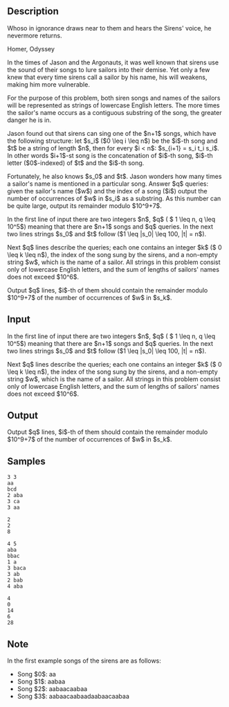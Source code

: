 ## Description

<div><div class="epigraph"><div class="epigraph-text"> <span class="tex-font-style-it">Whoso in ignorance draws near to them and hears the Sirens' voice, he nevermore returns.</span><p>Homer, <span class="tex-font-style-it">Odyssey</span></p></div></div><p>In the times of Jason and the Argonauts, it was well known that sirens use the sound of their songs to lure sailors into their demise. Yet only a few knew that every time sirens call a sailor by his name, his will weakens, making him more vulnerable. </p><p>For the purpose of this problem, both siren songs and names of the sailors will be represented as strings of lowercase English letters. The more times the sailor's name occurs as a contiguous substring of the song, the greater danger he is in.</p><p>Jason found out that sirens can sing one of the $n+1$ songs, which have the following structure: let $s_i$ ($0 \leq i \leq n$) be the $i$-th song and $t$ be a string of length $n$, then for every $i &lt; n$: $s_{i+1} = s_i t_i s_i$. In other words $i+1$-st song is the concatenation of $i$-th song, $i$-th letter ($0$-indexed) of $t$ and the $i$-th song. </p><p>Fortunately, he also knows $s_0$ and $t$. Jason wonders how many times a sailor's name is mentioned in a particular song. Answer $q$ queries: given the sailor's name ($w$) and the index of a song ($i$) output the number of occurrences of $w$ in $s_i$ as a substring. As this number can be quite large, output its remainder modulo $10^9+7$.</p></div><div class="input-specification"><p>In the first line of input there are two integers $n$, $q$ ( $ 1 \leq n, q \leq 10^5$) meaning that there are $n+1$ songs and $q$ queries. In the next two lines strings $s_0$ and $t$ follow ($1 \leq |s_0| \leq 100, |t| = n$). </p><p>Next $q$ lines describe the queries; each one contains an integer $k$ ($ 0 \leq k \leq n$), the index of the song sung by the sirens, and a non-empty string $w$, which is the name of a sailor. All strings in this problem consist only of lowercase English letters, and the sum of lengths of sailors' names does not exceed $10^6$.</p></div><div class="output-specification"><p>Output $q$ lines, $i$-th of them should contain the remainder modulo $10^9+7$ of the number of occurrences of $w$ in $s_k$.</p></div>

## Input

<p>In the first line of input there are two integers $n$, $q$ ( $ 1 \leq n, q \leq 10^5$) meaning that there are $n+1$ songs and $q$ queries. In the next two lines strings $s_0$ and $t$ follow ($1 \leq |s_0| \leq 100, |t| = n$). </p><p>Next $q$ lines describe the queries; each one contains an integer $k$ ($ 0 \leq k \leq n$), the index of the song sung by the sirens, and a non-empty string $w$, which is the name of a sailor. All strings in this problem consist only of lowercase English letters, and the sum of lengths of sailors' names does not exceed $10^6$.</p>

## Output

<p>Output $q$ lines, $i$-th of them should contain the remainder modulo $10^9+7$ of the number of occurrences of $w$ in $s_k$.</p>

## Samples

```input1
3 3
aa
bcd
2 aba
3 ca
3 aa
```

```output1
2
2
8
```






```input2
4 5
aba
bbac
1 a
3 baca
3 ab
2 bab
4 aba
```

```output2
4
0
14
6
28
```




## Note

<p>In the first example songs of the sirens are as follows: </p><ul> <li> Song $0$: <span class="tex-font-style-tt">aa</span> </li><li> Song $1$: <span class="tex-font-style-tt">aabaa</span> </li><li> Song $2$: <span class="tex-font-style-tt">aabaacaabaa</span> </li><li> Song $3$: <span class="tex-font-style-tt">aabaacaabaadaabaacaabaa</span> </li></ul>
